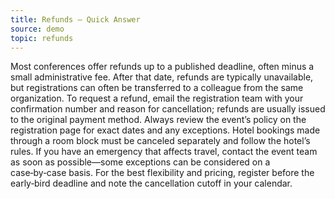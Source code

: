 ```yaml
---
title: Refunds — Quick Answer
source: demo
topic: refunds
---
```

Most conferences offer refunds up to a published deadline, often minus a small administrative fee. After that date, refunds are typically unavailable, but registrations can often be transferred to a colleague from the same organization. To request a refund, email the registration team with your confirmation number and reason for cancellation; refunds are usually issued to the original payment method. Always review the event’s policy on the registration page for exact dates and any exceptions. Hotel bookings made through a room block must be canceled separately and follow the hotel’s rules. If you have an emergency that affects travel, contact the event team as soon as possible—some exceptions can be considered on a case‑by‑case basis. For the best flexibility and pricing, register before the early‑bird deadline and note the cancellation cutoff in your calendar.
